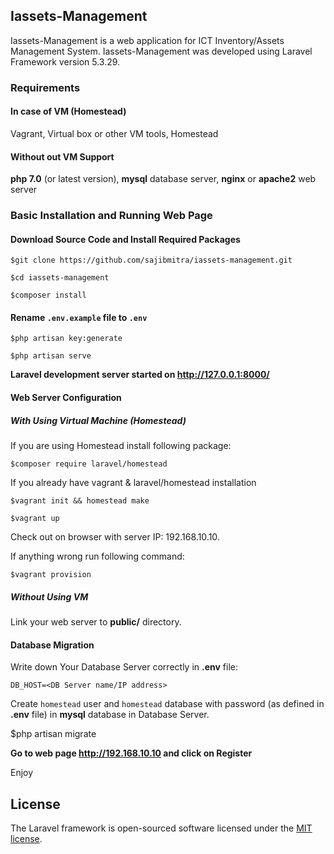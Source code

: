 ## Iassets-Management

Iassets-Management is a web application for ICT Inventory/Assets Management System. Iassets-Management was developed using Laravel Framework version 5.3.29.

### Requirements

#### In case of VM (Homestead)

Vagrant, Virtual box or other VM tools, Homestead  

#### Without out VM Support

**php 7.0** (or latest version), **mysql** database server, **nginx** or **apache2** web server 

### Basic Installation and Running Web Page

#### Download Source Code and Install Required Packages

`$git clone https://github.com/sajibmitra/iassets-management.git`

`$cd iassets-management`

`$composer install`

#### Rename `.env.example` file to `.env`

`$php artisan key:generate`

`$php artisan serve` 

**Laravel development server started on http://127.0.0.1:8000/**

#### Web Server Configuration

##### With Using Virtual Machine (**Homestead**)

If you are using Homestead install following package:

`$composer require laravel/homestead`

If you already have vagrant & laravel/homestead installation 

`$vagrant init && homestead make`

`$vagrant up`

Check out on browser with server IP: 192.168.10.10. 

If anything wrong run following command:

`$vagrant provision` 

##### Without Using VM

Link your web server to **public/** directory.  

#### Database Migration 

Write down Your Database Server correctly in **.env** file:

`DB_HOST=<DB Server name/IP address>`

Create `homestead`  user and `homestead` database with password (as defined in **.env** file) in **mysql** database in Database Server. 

$php artisan migrate

**Go to web page http://192.168.10.10 and click on Register**

Enjoy
## License
The Laravel framework is open-sourced software licensed under the [MIT license](http://opensource.org/licenses/MIT).
